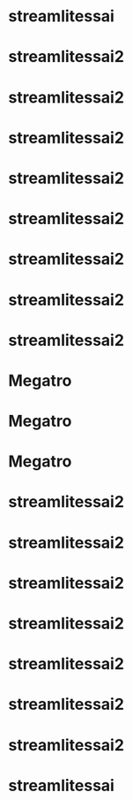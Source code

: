 # streamlitessai
# streamlitessai2
# streamlitessai2
# streamlitessai2
# streamlitessai2
# streamlitessai2
# streamlitessai2
# streamlitessai2
# streamlitessai2
# Megatro
# Megatro
# Megatro
# streamlitessai2
# streamlitessai2
# streamlitessai2
# streamlitessai2
# streamlitessai2
# streamlitessai2
# streamlitessai2
# streamlitessai
